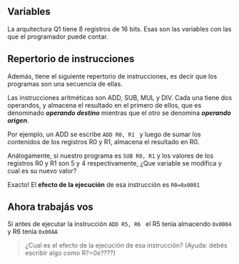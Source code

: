 ## Variables
La arquitectura Q1 tiene 8 registros de 16 bits. Esas son las variables con las que el programador puede contar.

## Repertorio de instrucciones
Además, tiene el siguiente repertorio de instrucciones, es decir que los programas son una secuencia de ellas.

Las instrucciones aritméticas son ADD, SUB, MUL y DIV. Cada una tiene dos operandos, y almacena el resultado en el primero de ellos, que es denominado ***operando destino*** mientras que el otro se denomina ***operando origen***. 

Por ejemplo, un ADD se escribe ```ADD R0, R1 ``` y luego de sumar los contenidos de los registros R0 y R1, almacena el resultado en R0.

Análogamente, si nuestro programa es ```SUB R0, R1``` y los valores de los registros R0 y R1 son 5 y 4 respectivamente, ¿Que variable se modifica y cual es su nuevo valor? 

Exacto! El **efecto de la ejecución** de esa instrucción es ```R0=0x0001```

## Ahora trabajás vos

Si antes de ejecutar la instrucción ```ADD R5, R6 ``` el R5 tenía almacendo ```0x0004```  y R6 tenía ```0x00AA```

> ¿Cual es el efecto de la ejecución de esa instrucción? (Ayuda: debés escribir algo como R?=0x????)
